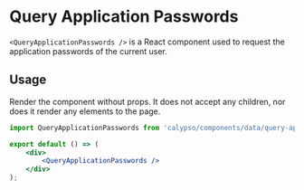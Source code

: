 # Query Application Passwords

`<QueryApplicationPasswords />` is a React component used to request the application passwords of the current user.

## Usage

Render the component without props. It does not accept any children, nor does it render any elements to the page.

```jsx
import QueryApplicationPasswords from 'calypso/components/data/query-application-passwords';

export default () => (
	<div>
		<QueryApplicationPasswords />
	</div>
);
```
